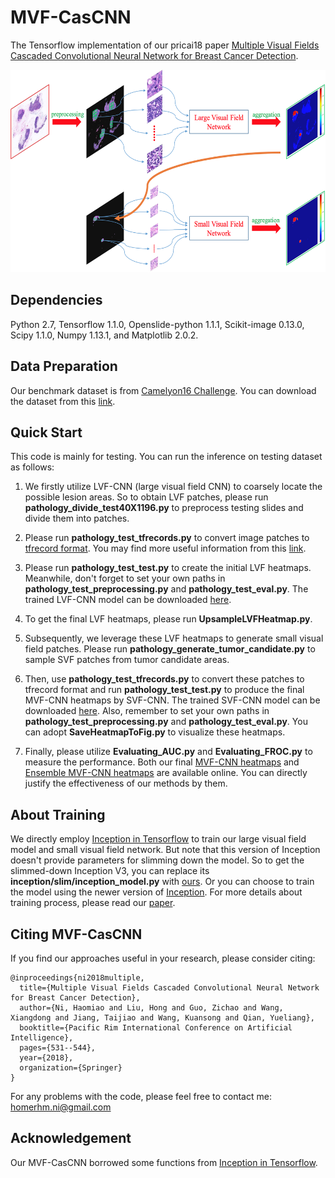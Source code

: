 MVF-CasCNN
====

The Tensorflow implementation of our pricai18 paper [Multiple Visual Fields Cascaded Convolutional 
Neural Network for Breast Cancer Detection](https://link.springer.com/chapter/10.1007/978-3-319-97304-3_41).

<div align=center><img src="examples/overview.jpg" width="568px" height="324px"/></div>

Dependencies
----
Python 2.7, Tensorflow 1.1.0, Openslide-python 1.1.1, Scikit-image 0.13.0, Scipy 1.1.0, Numpy 1.13.1, and Matplotlib 2.0.2.

Data Preparation
----
Our benchmark dataset is from [Camelyon16 Challenge](https://camelyon16.grand-challenge.org/). You can download the dataset from this [link](https://camelyon16.grand-challenge.org/Download/).

Quick Start
----
This code is mainly for testing. You can run the inference on testing dataset as follows:
1. We firstly utilize LVF-CNN (large visual field CNN) to coarsely locate the possible lesion areas. So to obtain LVF patches, please run **pathology_divide_test40X1196.py** to preprocess testing slides and divide them into patches.

2. Please run **pathology_test_tfrecords.py** to convert image patches to [tfrecord format](https://www.tensorflow.org/api_guides/python/python_io). You may find more useful information from this [link](https://www.tensorflow.org/api_guides/python/reading_data).

3. Please run **pathology_test_test.py** to create the initial LVF heatmaps. Meanwhile, don't forget to set your own paths in **pathology_test_preprocessing.py** and **pathology_test_eval.py**. The trained LVF-CNN model can be downloaded [here](https://drive.google.com/open?id=1jtRN2GGpxxtThsKkdk4LjzYkES1DMOeQ).

4. To get the final LVF heatmaps, please run **UpsampleLVFHeatmap.py**.

5. Subsequently, we leverage these LVF heatmaps to generate small visual field patches. Please run **pathology_generate_tumor_candidate.py** to sample SVF patches from tumor candidate areas. 

6. Then, use **pathology_test_tfrecords.py** to convert these patches to tfrecord format and run **pathology_test_test.py** to produce the final MVF-CNN heatmaps by SVF-CNN. The trained SVF-CNN model can be downloaded [here](https://drive.google.com/open?id=1ZPpmQbBFVoLzlZ7XuUyR-urPi3Ttt1sS). Also, remember to set your own paths in **pathology_test_preprocessing.py** and **pathology_test_eval.py**.
You can adopt **SaveHeatmapToFig.py** to visualize these heatmaps.

7. Finally, please utilize **Evaluating_AUC.py** and **Evaluating_FROC.py** to measure the performance. Both our final [MVF-CNN heatmaps]( https://drive.google.com/open?id=10tklxUWWG7LFHfeVgf6kFxNWRZCEB5Va) and [Ensemble MVF-CNN heatmaps](https://drive.google.com/open?id=13S-HcWCB6Y7pfoEsdQgIW9hlLUqgqvBq) are available online. You can directly justify the effectiveness of our methods by them.

About Training
----
We directly employ [Inception in Tensorflow](https://github.com/tensorflow/models/tree/master/research/inception) to train our large visual field model and small visual field network. But note that this version of Inception doesn't provide parameters for slimming down the model. So to get the slimmed-down Inception V3, you can replace its **inception/slim/inception_model.py** with [ours](https://github.com/nihaomiao/PRICAI18_MVF-CasCNN/blob/master/MVFCasCNN/slim/inception_model.py). Or you can choose to train the model using the newer version of [Inception](https://github.com/tensorflow/models/tree/master/research/slim). For more details about training process, please read our [paper](https://link.springer.com/chapter/10.1007/978-3-319-97304-3_41). 

Citing MVF-CasCNN
----
If you find our approaches useful in your research, please consider citing:
```
@inproceedings{ni2018multiple,
  title={Multiple Visual Fields Cascaded Convolutional Neural Network for Breast Cancer Detection},
  author={Ni, Haomiao and Liu, Hong and Guo, Zichao and Wang, Xiangdong and Jiang, Taijiao and Wang, Kuansong and Qian, Yueliang},
  booktitle={Pacific Rim International Conference on Artificial Intelligence},
  pages={531--544},
  year={2018},
  organization={Springer}
}
```
For any problems with the code, please feel free to contact me: homerhm.ni@gmail.com

Acknowledgement
----
Our MVF-CasCNN borrowed some functions from [Inception in Tensorflow](https://github.com/tensorflow/models/tree/master/research/inception).
